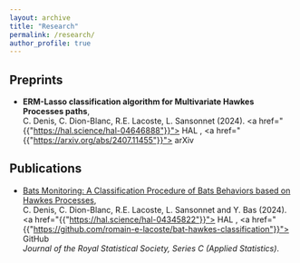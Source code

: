 ```yaml
---
layout: archive
title: "Research"
permalink: /research/
author_profile: true
---
```

## Preprints
- **ERM-Lasso classification algorithm for Multivariate Hawkes Processes paths**, \
  C. Denis, C. Dion-Blanc, R.E. Lacoste, L. Sansonnet (2024).
  <span> <a href="{{"https://hal.science/hal-04646888"}}"><i class="ai ai-hal ai-fw"></i> HAL</a> </span>,
  <span> <a href="{{"https://arxiv.org/abs/2407.11455"}}"><i class="ai ai-arxiv ai-fw"></i> arXiv</a> </span>

## Publications 
- [Bats Monitoring: A Classification Procedure of Bats Behaviors based on Hawkes Processes](https://doi.org/10.1093/jrsssc/qlae024), \
  C. Denis, C. Dion-Blanc, R.E. Lacoste, L. Sansonnet and Y. Bas (2024).
  <span> <a href="{{"https://hal.science/hal-04345822"}}"><i class="ai ai-hal ai-fw"></i> HAL</a> </span>, <span> <a href="{{"https://github.com/romain-e-lacoste/bat-hawkes-classification"}}"><i class="fa fa-fw fa-github"></i> GitHub</a> </span> \
 *Journal of the Royal Statistical Society, Series C (Applied Statistics)*. 
